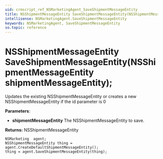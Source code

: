 ```yaml
---
uid: crmscript_ref_NSMarketingAgent_SaveShipmentMessageEntity
title: NSShipmentMessageEntity SaveShipmentMessageEntity(NSShipmentMessageEntity shipmentMessageEntity);
intellisense: NSMarketingAgent.SaveShipmentMessageEntity
keywords: NSMarketingAgent, SaveShipmentMessageEntity
so.topic: reference
---
```


# NSShipmentMessageEntity SaveShipmentMessageEntity(NSShipmentMessageEntity shipmentMessageEntity);

Updates the existing NSShipmentMessageEntity or creates a new NSShipmentMessageEntity if the id parameter is 0

**Parameters**:
* **shipmentMessageEntity** The NSShipmentMessageEntity to save.

**Returns:** NSShipmentMessageEntity

```crmscript
NSMarketing  agent;
NSShipmentMessageEntity thing = agent.CreateDefaultShipmentMessageEntity();
thing = agent.SaveShipmentMessageEntity(thing);
```

